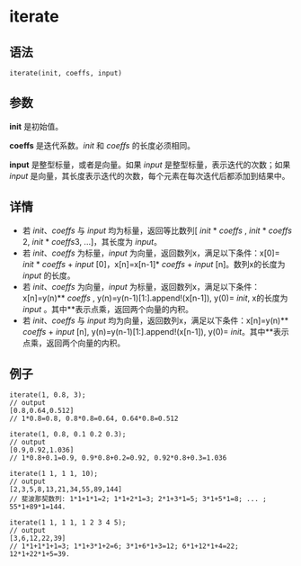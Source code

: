 # iterate

## 语法

`iterate(init, coeffs, input)`

## 参数

**init** 是初始值。

**coeffs** 是迭代系数。*init* 和 *coeffs* 的长度必须相同。

**input** 是整型标量，或者是向量。如果 *input* 是整型标量，表示迭代的次数；如果 *input*
是向量，其长度表示迭代的次数，每个元素在每次迭代后都添加到结果中。

## 详情

* 若 *init*、*coeffs* 与 *input* 均为标量，返回等比数列[ *init* \*
  *coeffs* , *init* \* *coeffs*
  2, *init* \* *coeffs*3, ...]，其长度为 *input*。
* 若 *init*、*coeffs* 为标量，*input* 为向量，返回数列x，满足以下条件：x[0]=
  *init* \* *coeffs* + *input* [0]，x[n]=x[n-1]\*
  *coeffs* + *input* [n]。数列x的长度为 *input* 的长度。
* 若 *init*、*coeffs* 为向量，*input* 为标量，返回数列x，满足以下条件：x[n]=y(n)\*\*
  *coeffs* , y(n)=y(n-1)[1:].append!(x[n-1]), y(0)= *init*,
  x的长度为 *input* 。其中\*\*表示点乘，返回两个向量的内积。
* 若 *init*、*coeffs* 与 *input* 均为向量，返回数列x，满足以下条件：x[n]=y(n)\*\*
  *coeffs* + *input* [n], y(n)=y(n-1)[1:].append!(x[n-1]), y(0)=
  *init*。其中\*\*表示点乘，返回两个向量的内积。

## 例子

```
iterate(1, 0.8, 3);
// output
[0.8,0.64,0.512]
// 1*0.8=0.8, 0.8*0.8=0.64, 0.64*0.8=0.512

iterate(1, 0.8, 0.1 0.2 0.3);
// output
[0.9,0.92,1.036]
// 1*0.8+0.1=0.9, 0.9*0.8+0.2=0.92, 0.92*0.8+0.3=1.036

iterate(1 1, 1 1, 10);
// output
[2,3,5,8,13,21,34,55,89,144]
// 斐波那契数列: 1*1+1*1=2; 1*1+2*1=3; 2*1+3*1=5; 3*1+5*1=8; ... ; 55*1+89*1=144.

iterate(1 1, 1 1, 1 2 3 4 5);
// output
[3,6,12,22,39]
// 1*1+1*1+1=3; 1*1+3*1+2=6; 3*1+6*1+3=12; 6*1+12*1+4=22; 12*1+22*1+5=39.
```

